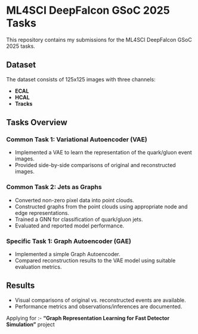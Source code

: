 # ML4SCI DeepFalcon GSoC 2025 Tasks

This repository contains my submissions for the ML4SCI DeepFalcon GSoC 2025 tasks.  

## Dataset  
The dataset consists of 125x125 images with three channels:  
- **ECAL**  
- **HCAL**  
- **Tracks**  

## Tasks Overview  

### **Common Task 1: Variational Autoencoder (VAE)**  
- Implemented a VAE to learn the representation of the quark/gluon event images.  
- Provided side-by-side comparisons of original and reconstructed images.  

### **Common Task 2: Jets as Graphs**  
- Converted non-zero pixel data into point clouds.  
- Constructed graphs from the point clouds using appropriate node and edge representations.  
- Trained a GNN for classification of quark/gluon jets.  
- Evaluated and reported model performance.  

### **Specific Task 1: Graph Autoencoder (GAE)**  
- Implemented a simple Graph Autoencoder.  
- Compared reconstruction results to the VAE model using suitable evaluation metrics.  

## Results  
- Visual comparisons of original vs. reconstructed events are available.  
- Performance metrics and observations/inferences are documented.

Applying for :- **“Graph Representation Learning for Fast Detector Simulation”**  project
